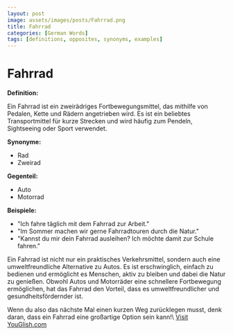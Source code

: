 ```yaml
---
layout: post
image: assets/images/posts/Fahrrad.png
title: Fahrrad
categories: [German Words]
tags: [definitions, opposites, synonyms, examples]
---
```


# Fahrrad

**Definition:** 

Ein Fahrrad ist ein zweirädriges Fortbewegungsmittel, das mithilfe von Pedalen, Kette und Rädern angetrieben wird. Es ist ein beliebtes Transportmittel für kurze Strecken und wird häufig zum Pendeln, Sightseeing oder Sport verwendet.

**Synonyme:** 

- Rad
- Zweirad

**Gegenteil:** 

- Auto
- Motorrad

**Beispiele:** 

- "Ich fahre täglich mit dem Fahrrad zur Arbeit."
- "Im Sommer machen wir gerne Fahrradtouren durch die Natur."
- "Kannst du mir dein Fahrrad ausleihen? Ich möchte damit zur Schule fahren."

Ein Fahrrad ist nicht nur ein praktisches Verkehrsmittel, sondern auch eine umweltfreundliche Alternative zu Autos. Es ist erschwinglich, einfach zu bedienen und ermöglicht es Menschen, aktiv zu bleiben und dabei die Natur zu genießen. Obwohl Autos und Motorräder eine schnellere Fortbewegung ermöglichen, hat das Fahrrad den Vorteil, dass es umweltfreundlicher und gesundheitsfördernder ist.

Wenn du also das nächste Mal einen kurzen Weg zurücklegen musst, denk daran, dass ein Fahrrad eine großartige Option sein kann!\ <a id="yg-widget-0" class="youglish-widget" data-query="Fahrrad" data-lang="german" data-components="8412" data-auto-start="0" data-bkg-color="theme_light" data-title="How%20to%20pronounce%20Fahrrad%20in%20German"  rel="nofollow" href="https://youglish.com">Visit YouGlish.com</a><script async src="https://youglish.com/public/emb/widget.js" charset="utf-8"></script>